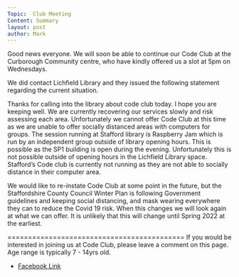 ```yaml
---
Topic:  Club Meeting
Content: Summary
layout: post
author: Mark
---
```

Good news everyone. We will soon be able to continue our Code Club at the Curborough Community centre, who have kindly offered us a slot at 5pm on Wednesdays.

We did contact Lichfield Library and they issued the following statement regarding the current situation.

                             

Thanks for calling into the library about code club today.  I hope you are keeping well. We are currently recovering our services slowly and risk assessing each area.  Unfortunately we cannot offer Code Club at this time as we are unable to offer socially distanced areas with computers for groups.  The session running at Stafford library is Raspberry Jam which is run by an independent group outside of library opening hours.  This is possible as the SP1 building is open during the evening.  Unfortunately this is not possible outside of opening hours in the Lichfield Library space.  Stafford’s Code club is currently not running as they are not able to socially distance in their computer area.

We would like to re-instate Code Club at some point in the future, but the Staffordshire County Council Winter Plan is following Government guidelines and keeping social distancing, and mask wearing everywhere they can to reduce the Covid 19 risk.  When this changes we will look again at what we can offer.  It is unlikely that this will change until Spring 2022 at the earliest.

===========================================
If you would be interested in joining us at Code Club, please leave a comment on this page. Age range is typically 7 - 14yrs old.



* [Facebook Link](https://www.facebook.com/1481985248595237/posts/4152877918172610/)


